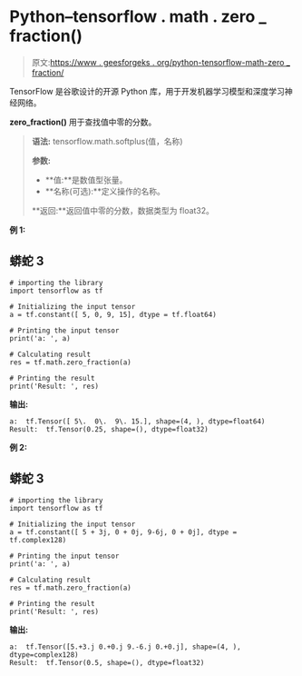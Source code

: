 # Python–tensorflow . math . zero _ fraction()

> 原文:[https://www . geesforgeks . org/python-tensorflow-math-zero _ fraction/](https://www.geeksforgeeks.org/python-tensorflow-math-zero_fraction/)

TensorFlow 是谷歌设计的开源 Python 库，用于开发机器学习模型和深度学习神经网络。

**zero_fraction()** 用于查找值中零的分数。

> **语法:** tensorflow.math.softplus(值，名称)
> 
> **参数:**
> 
> *   **值:**是数值型张量。
> *   **名称(可选):**定义操作的名称。
> 
> **返回:**返回值中零的分数，数据类型为 float32。

**例 1:**

## 蟒蛇 3

```
# importing the library
import tensorflow as tf

# Initializing the input tensor
a = tf.constant([ 5, 0, 9, 15], dtype = tf.float64)

# Printing the input tensor
print('a: ', a)

# Calculating result
res = tf.math.zero_fraction(a)

# Printing the result
print('Result: ', res)
```

**输出:**

```
a:  tf.Tensor([ 5\.  0\.  9\. 15.], shape=(4, ), dtype=float64)
Result:  tf.Tensor(0.25, shape=(), dtype=float32)

```

**例 2:**

## 蟒蛇 3

```
# importing the library
import tensorflow as tf

# Initializing the input tensor
a = tf.constant([ 5 + 3j, 0 + 0j, 9-6j, 0 + 0j], dtype = tf.complex128)

# Printing the input tensor
print('a: ', a)

# Calculating result
res = tf.math.zero_fraction(a)

# Printing the result
print('Result: ', res)
```

**输出:**

```
a:  tf.Tensor([5.+3.j 0.+0.j 9.-6.j 0.+0.j], shape=(4, ), dtype=complex128)
Result:  tf.Tensor(0.5, shape=(), dtype=float32)
```